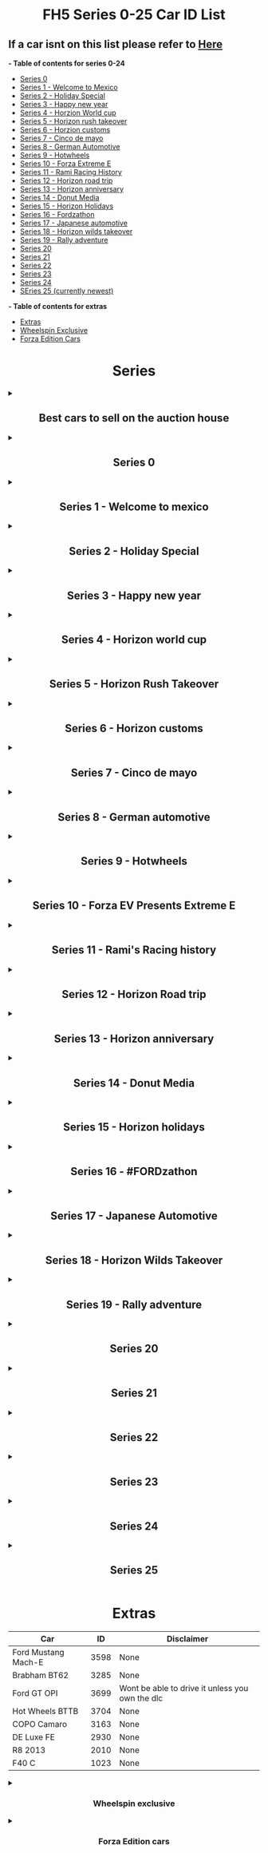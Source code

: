 <h1 align="center"> FH5 Series 0-25 Car ID List</h1>

## If a car isnt on this list please refer to [Here](https://airtable.com/shrSeJLd2KkV1FfDp/tbluQgnbWhDcOZYDB)

**- Table of contents for series 0-24**

* [Series 0](#series-0)
* [Series 1 - Welcome to Mexico](#series-1---welcome-to-mexico)
* [Series 2 - Holiday Special](#series-2---holiday-special)
* [Series 3 - Happy new year](#series-3---happy-new-year)
* [Series 4 - Horzion World cup](#series-4---horizon-world-cup)
* [Series 5 - Horizon rush takeover](#series-5---horizon-rush-takeover)
* [Series 6 - Horzion customs](#series-6---horizon-customs)
* [Series 7 - Cinco de mayo](#series-7---cinco-de-mayo)
* [Series 8 - German Automotive](#series-8---german-automotive)
* [Series 9 - Hotwheels](#series-9---hotwheels)
* [Series 10 - Forza Extreme E](#series-10---forza-ev-presents-extreme-e)
* [Series 11 - Rami Racing History](#series-11---ramis-racing-history)
* [Series 12 - Horizon road trip](#series-12---horizon-road-trip)
* [Series 13 - Horizon anniversary](#series-13---horizon-anniversary)
* [Series 14 - Donut Media](#series-14---donut-media)
* [Series 15 - Horizon Holidays](#series-15---horizon-holidays)
* [Series 16 - Fordzathon](#series-16---fordzathon)
* [Series 17 - Japanese automotive](#series-17---japanese-automotive)
* [Series 18 - Horizon wilds takeover](#series-18---horizon-wilds-takeover)
* [Series 19 - Rally adventure](#series-19---rally-adventure)
* [Series 20](#series-20)
* [Series 21](#series-21)
* [Series 22](#series-22)
* [Series 23](#series-23)
* [Series 24](#series-24)
* [SEries 25 (currently newest)](#series-25)

**- Table of contents for extras**

* [Extras](#extras)
* [Wheelspin Exclusive](#Wheelspin-exclusive)
* [Forza Edition Cars](#forza-edition-cars)


<h1 align="center"> Series</h1>

<details>
<summary><h2 align="center">Best cars to sell on the auction house</h2></summary>

| CAR                               | ID   |
|-----------------------------------|------|
| Ferrari 599XX                     | 1171 |
| Koenigsegg Agera                  | 1397 |
| Hoonigan Gymkhana 10 Hoonicorn V2 | 3006 |
| Italdesign Zerouno                | 3194 |
| BMW M4 Competition Coupe          | 3645 |
| Lamborghini Huracan STO           | 3672 |

</details>



<details>
<summary><h2 align="center">Series 0</h2></summary>

| Car                    | ID   |
|------------------------|------|
| Honda NSX-R GT         | 569  |
| Honda Civic Coupe 2016 | 3069 |

</details>



<details>
<summary><h2 align="center">Series 1 - Welcome to mexico</h2></summary>

| Car                               | ID   |
|-----------------------------------|------|
| DeLorean DMC-12                   | 1270 |
| Hoonigan Gymkhana 10 Hoonicorn V2 | 3006 |
| Italdesign Zerouno                | 3194 |
| Raesr Tachyon Speed               | 3196 |

</details>



<details>
<summary><h2 align="center">Series 2 - Holiday Special</h2></summary>

| Car                                 | ID   |
|-------------------------------------|------|
| Lamborghini Aventador SVJ           | 3289 |
| Mercedes AMG E63 S                  | 3250 |
| Maserati 8CTF                       | 2068 |
| Ferrari 599 GTO                     | 1319 |
| Lamborghini Gallardo Spyder LP570-4 | 1601 |
| Peel Trident                        | 3005 |
| Peel P50 (Secret Santa)             | 2987 |
| Ferrari 575M Mararello              | 257  |

</details>



<details>
<summary><h2 align="center">Series 3 - Happy new year</h2></summary>

| Car                            | ID   |
|--------------------------------|------|
| Zenvo ST1                      | 2474 |
| Toyota Celica Sport            | 295  |
| Donkervoort GTO                | 2105 |
| Toyota Land Cruser Arctic AT37 | 2743 |
| Toyota 4Runner TRD Pro AT38    | 3373 |
| Jaguar XKR-S GT                | 2235 |
| Vauxhall Lotus Carlton         | 291  |

</details>



<details>
<summary><h2 align="center">Series 4 - Horizon world cup</h2></summary>

| Car                 | ID   |
|---------------------|------|
| Nio EP9             | 3366 |
| Wuling Sunshine     | 3548 |
| Porsche 911 GT3 RS4 | 2297 |
| MG MG3              | 2173 |

</details>



<details>
<summary><h2 align="center">Series 5 - Horizon Rush Takeover</h2></summary>

| Car               | ID   |
|-------------------|------|
| Mini Cooper S FE  | 2699 |
| KTM X-Bow GT4     | 3035 |
| Noble M600        | 1253 |
| Nissan GT-R Nismo | 3622 |

</details>



<details>
<summary><h2 align="center">Series 6 - Horizon customs</h2></summary>

| Car                 | ID   |
|---------------------|------|
| Ascari KZ1R         | 1451 |
| McLaren 765LT       | 3482 |
| ATS GT              | 3195 |
| McLaren 650S Spider | 3087 |

</details>



<details>
<summary><h2 align="center">Series 7 - Cinco de mayo</h2></summary>

| Car                   | ID   |
|-----------------------|------|
| Ferrari SF90 Stradale | 3595 |
| Ferrari 250 GT        | 1578 |
| Ferrari California T  | 2194 |
| Ferrari 512 TR        | 255  |
| Ferrari F8 Tributo    | 3367 |

</details>



<details>
<summary><h2 align="center">Series 8 - German automotive</h2></summary>

| Car                 | ID   |
|---------------------|------|
| Porsche 959         | 269  |
| Porsche 911 GT3 '21 | 3667 |
| Merc-AMG GT S       | 2242 |
| Audi RS 4 Avant '18 | 3318 |
| M3 GTS              | 1598 |

</details>



<details>
<summary><h2 align="center">Series 9 - Hotwheels</h2></summary>

| Car                     | ID   |
|-------------------------|------|
| Lamborghini Aventador J | 1583 |
| Plymouth Barracuda      | 281  |
| Dodge Coronet Super Bee | 1352 |

</details>



<details>
<summary><h2 align="center">Series 10 - Forza EV Presents Extreme E</h2></summary>

| Car                              | ID   |
|----------------------------------|------|
| 58 Extreme E                     | 3727 |
| 42 Extreme E                     | 3711 |
| 44 Extreme E                     | 3712 |
| 23 Extreme E                     | 3710 |
| 5  Extreme E                     | 3713 |
| 55 Extreme E                     | 3714 |
| 22 Extreme E                     | 3709 |
| 6  Extreme E                     | 3715 |
| 125 Extreme E                    | 3708 |
| Porsche 23 917                   | 2869 |
| Porsche Guntherwerks             | 3160 |
| Porsche Emory 356 C              | 3150 |
| Porsche 911 Reimagined by Singer | 3248 |

</details>



<details>
<summary><h2 align="center">Series 11 - Rami's Racing history</h2></summary>

| Car                      | ID   |
|--------------------------|------|
| BMW M4 Competition Coupe | 3645 |
| Porsche 550A Spyder      | 1281 |
| HDT Commodore Group A    | 2584 |
| Subary Legacy RS         | 1382 |
| Xpeng P7                 | 3547 |

</details>



<details>
<summary><h2 align="center">Series 12 - Horizon Road trip</h2></summary>

| Car                  | ID   |
|----------------------|------|
| Audi RS E-Tron GT    | 3359 |
| Bentley Turbo R      | 3172 |
| Audi RS 7 Sportsback | 3584 |
| Link & Co 21         | 3677 |
| Nissan Sentra Nismo  | 2874 |

</details>



<details>
<summary><h2 align="center">Series 13 - Horizon anniversary</h2></summary>

| Car                   | ID   |
|-----------------------|------|
| Ferrari 599XX         | 1171 |
| Koenigsegg Agera 2011 | 1397 |
| Eagle Speedster       | 2908 |
| Aston Martin One-77   | 1181 |

</details>



<details>
<summary><h2 align="center">Series 14 - Donut Media</h2></summary>

| Car                       | ID   |
|---------------------------|------|
| Lynk & Co 20              | 3552 |
| Morris Traveller          | 3142 |
| Ford Super Deluxe Wagon   | 2504 |
| Morris Series II Traveler | 3116 |

</details>



<details>
<summary><h2 align="center">Series 15 - Horizon holidays</h2></summary>

| Car                                      | ID   |
|------------------------------------------|------|
| AMC Javelin                              | 1267 |
| Plymouth Fury                            | 2216 |
| Cadillac XTS Limousine                   | 2128 |
| AMC Rebel                                | 1572 |
| Lamborghini Sian Roadster (Secret Santa) | 3608 |

</details>



<details>
<summary><h2 align="center">Series 16 - #FORDzathon</h2></summary>

| Car                          | ID   |
|------------------------------|------|
| MG #20 MG6 Xpower            | 3537 |
| MG MG6 Xpower                | 3689 |
| Renault Clio R.S. 2010       | 1264 |
| Renault Megane RS 250 2010   | 1204 |
| Renault Clio R.S. 16 Concept | 3182 |

</details>



<details>
<summary><h2 align="center">Series 17 - Japanese Automotive</h2></summary>

| Car                    | ID   |
|------------------------|------|
| Nissan Z 2023          | 3620 |
| Toyota MR2 GT          | 398  |
| Toyota Sport 800       | 2469 |
| Mitsubishi Galant VR-4 | 1381 |

</details>



<details>
<summary><h2 align="center">Series 18 - Horizon Wilds Takeover</h2></summary>

| Car                 | ID   |
|---------------------|------|
| Nissan Safari Turbo | 2822 |
| Subaru Brat         | 2140 |
| Sierra 700          | 3665 |
| Audi S1             | 1478 |
| Gymkhana 9 RX       | 2648 |
| Honda Ridgeline     | 2745 |
| Polaris             | 3687 |

</details>



<details>
<summary><h2 align="center">Series 19 - Rally adventure</h2></summary>

| Car                           | ID   |
|-------------------------------|------|
| Alumicraft Trick Truck        | 3693 |
| Alumacraft Class 1 Buddy      | 3549 |
| Casey Currie Trophy Jeep      | 3603 |
| Hoonigan Scumbug              | 3553 |
| Jimco Hammerhead              | 3604 |
| Jumco Trophy Truck            | 3605 |
| Polaris Pro XP Factory Racing | 3686 |
| RJ Anderson Pro Truck         | 3662 |
| Ford F-150 Lightning          | 3692 |
| Ford Focus RS                 | 3670 |
| Cadillac CT5                  | 3720 |
| Cadillac CT4                  | 3719 |
| Rimac Nevera                  | 3625 |
| Lexus LC 500                  | 3520 |

</details>



<details>
<summary><h2 align="center">Series 20</h2></summary>

| Car                     | ID   |
|-------------------------|------|
| Lamborghini Huracan STO | 3672 |
| Porsche Mission R       | 3698 |
| Porsche #70 935         | 3214 |
| Audi RS6 Avant          | 3583 |

</details>



<details> 
<summary><h2 align="center">Series 21</h2></summary>

| Car                    | ID   |
|------------------------|------|
| Cupra Formentor V25    | 3746 |
| Cupra Tavascan concept | 3747 |
| Derbeti F-250          | 3439 |
| Ford F-150 XLT         | 3597 |
| Chevy K10              | 3590 |
| GMC Hummer             | 3722 |

</details>

<details> 
<summary><h2 align="center">Series 22</h2></summary>

| Car                         | ID   |
|-----------------------------|------|
| Nissan Z Formula Drift #64  | 3744 |
| AMG GT Black Series         | 3616 |
| GMC Syclone                 | 1294 |
| GMC Typhoon                 | 1394 |
| SL65 Black Series           | 1090 |
| Nissan low car              | 3743 |
| Nissan high car             | 3742 |
| Nissan 240SX FD Donut Media | 3741 |
| Ford Supervan 3 Donut Media | 9007 |
| Barbie GMC                  | 3809 |
| Barbie Corvette             | 3808 |

</details>


<details> 
<summary><h2 align="center">Series 23</h2></summary>

| CAR             | ID   |
|-----------------|------|
| Deberti Mustang | 3085 |
| XB falcon       | 1278 |
| Henessey Chevy  | 3284 |
| HW firebird     | 3706 |
| Firebird        | 1005 |
| Toyota GR86     | 3761 |

</details>

<details> 
<summary><h2 align="center">Series 24</h2></summary>

| Car                             	| ID   	|
|---------------------------------	|------	|
| 1980 Abarth 131                 	| 1124 	|
| 2016 Abarth 659                 	| 2489 	|
| 2017 Abarth 124                 	| 2740 	|
| 1992 Alfa Romeo 155 Q4          	| 1393 	|
| 2007 Alfa Romeo 8C Competizione 	| 1032 	|
| 2014 Alfa Romeo 4C              	| 2038 	|
| 1982 Lancia 037                 	| 1295 	|
| 1986 Lancia Delta S4            	| 1661 	|

**DLC Required cars:**

| Car                                                     	| ID   	|
|---------------------------------------------------------	|------	|
| 2020 Ferrari Roma                                       	| 3594 	|
| 2022 Ferrari 296 GTB                                    	| 3724 	|
| 2019 Italdesign Davinci Concept                         	| 3320 	|
| 2018 Lamborghini #63 Squadra Corse Huracàn Super Trofeo 	| 3239 	|
| 2020 Lamborghini SC20                                   	| 3673 	|
| 2020 Lamborghini Essenza SCV12                          	| 3606 	|
| 2022 Lamborghini Huracàn Tecnica                        	| 3753 	|

</details>

<details> 
<summary><h2 align="center">Series 25</h2></summary>

| Car                    | Id   |
|------------------------|------|
| 1996 BMW 850CSi        | 1493 |
| 2021 BMW M3            | 3644 |
| 2022 BMW i4            | 3734 |
| 2022 BMW iX            | 3737 |
| 2022 Rivian R1S        | 3658 |
| 2022 Rivian R1T        | 3657 |
| 2023 BMW M2            | 3763 |
| 2024 Chevrolette E-Ray | 3771 |

</details>

<h1 align="center"> Extras</h1>

| Car                         | ID   | Disclaimer                                      |
|-----------------------------|------|-------------------------------------------------|
| Ford Mustang Mach-E         | 3598 | None                                            |
| Brabham BT62                | 3285 | None                                            |
| Ford GT OPI                 | 3699 | Wont be able to drive it unless you own the dlc |
| Hot Wheels BTTB             | 3704 | None                                            |
| COPO Camaro                 | 3163 | None                                            |
| DE Luxe FE                  | 2930 | None                                            |
| R8 2013                     | 2010 | None                                            |
| F40 C                       | 1023 | None                                            |


<details>
<summary><h3 align="center">Wheelspin exclusive</h3></summary>

| Car                                                   | ID   |
|-------------------------------------------------------|------|
| Alpine 2017 A110                                      | 2973 |
| Audi 2013 R8 Coupe V10 Plus 5.2 Fsi Quattro           | 2010 |
| Bmw 2015 X6 M                                         | 2431 |
| Chevrolet 1970 Corvette ZR-1                          | 315  |
| Ferrari 1967 #24 Ferrari Spa 330 P4                   | 2793 |
| Ferrari 1969 Dino 246 GT                              | 326  |
| Ferrari 2013 458 Speciale                             | 2184 |
| Ford 1981 Fiesta XR2                                  | 2158 |
| Ford 2005 GT                                          | 348  |
| Ford 2017 N0.14 Rahal Letterman Lanigan Racing Fiesta | 2937 |
| Ford 2019 Ranger Raptor                               | 3174 |
| Hot Wheels 1969 Twin Mill                             | 2750 |
| Hot Wheels Ford F-5 Dually Custom Hot Rod             | 3252 |
| Hot Wheels Nash Metropolitan Custom                   | 3407 |
| Hot Wheels Ford Mustang                               | 2576 |
| Hot Wheels Rip Rod                                    | 2751 |
| Hotwheels 2Jetz                                       | 3405 |
| Hyundai 2019 Veloster N                               | 2872 |
| Jaguar 1993 XJ220                                     | 489  |
| Jaguar 2015 F-Type R Coupe                            | 2162 |
| Koenigsegg 2008 CCGT                                  | 1007 |
| Lamborghini 2010 Murcielago LP 670-4 SV               | 1173 |
| Mclaren 1993 F1                                       | 1314 |
| Mercedes-Amg 2018 E 63 S                              | 3250 |
| Meyers Manx                                           | 2416 |
| Mini 2013 X-Raid All4 Racing Countryman               | 2148 |
| Pagani 2016 Huayra BC                                 | 2647 |
| Porche 2018 Macan LPR Rally Raid                      | 3187 |
| Radical 2015 RXC Turbo                                | 2486 |
| Saleen 2004 S7                                        | 432  |
| Subaru 1998 Impreza 22B-STI Version                   | 363  |
| Toyota 1985 Sprinter Trueno Gt Apex                   | 455  |

</details>


<details> 
<summary><h3 align="center">Forza Edition cars</h3></summary>
  
| Car                                            | ID   |
|------------------------------------------------|------|
| BMW X5 M                                       | 3556 |
| Dodge Charger R/T                              | 3561 |
| Chevrolet 1953 Corvette                        | 3559 |
| Exomotive 2018 Exocet Off-Road                 | 3562 |
| Ford Racing Puma                               | 3564 |
| Lamborghini 2011 Sesto Elemento                | 2941 |
| Maserati Gran Turismo S                        | 3568 |
| Mercedes-Benz 1998 Amg Clk Gtr                 | 2948 |
| Mercedes-Benz 2015 #24 Tankpool24 Racing Truck | 2947 |
| Meyers 1971 Manx                               | 3570 |
| Morris 1953 Minor 1000                         | 2964 |
| Nissan 2003 Fairlady Z                         | 2951 |
| Pagani 2016 Huyara BC                          | 3572 |
| Pontiac 1987 Firebird Trans Am Gta             | 3573 |
| Porsche 911 GT3 RS                             | 3574 |
| Volkswagen Beetle                              | 3577 |

</details>
